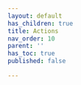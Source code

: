 ```yaml
---
layout: default
has_children: true
title: Actions
nav_order: 10
parent: ''
has_toc: true
published: false

---
```

